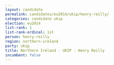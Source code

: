 ```yaml
---
layout: candidate
permalink: candidates/eu2014/ukip/henry-reilly/
categories: candidate ukip
election: eu2014
list-rank: 1
list-rank-ordinal: 1st
person: henry-reilly
region: northern-ireland
party: ukip
title: Northern Ireland - UKIP - Henry Reilly
incumbent: false
---
```

